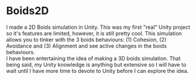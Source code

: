 # Boids2D
I made a 2D Boids simulation in Unity.
This was my first "real" Unity project so it's features are limited, however, it is still pretty cool. This simulation allows you to tinker with the 3 boids behaviours: (1) Cohesion, (2) Avoidance and (3) Alignment and see active changes in the boids behaviours. <br/> I have been entertaining the idea of making a 3D boids simulation. That being said, my Unity knowledge is anything but extensive so I will have to wait until I have more time to devote to Unity before I can explore the idea.  

